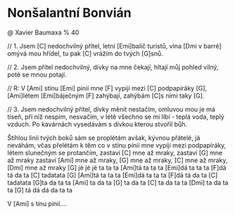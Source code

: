 # Nonšalantní Bonvián
@ Xavier Baumaxa
% 40

// 1.
Jsem [C] nedochvilný přítel, letní [Emi]balič turistů,
vlna [Dmi v barré] omývá mou hřídel, tu pak [C] vrážím do tvých [G]snů.

// 2.
Jsem přítel nedochvilný, dívky na mne čekají,
hltají můj pohled vilný, poté se mnou potají.

// R:
V [Ami] stínu [Emi] pinií mne [F] vypijí mezi [C] podpapíráky [G],
[Ami]létem [Emi]báječným [F] zahýbají, zahýbám [C]s nimi taky [G].

// 3.
Jsem nedochvilný přítel, dívky měnit nestačím,
omluvou mou je má tíseň, při níž nespím, nesvačím,
v létě všechno se mi líbí - teplá voda, teplý vzduch.
Po kavárnách vysedávám s dívkou kterou stvořil bůh.

Štíhlou linií tvých boků sám se proplétám
avšak, kývnou přátelé, já neváhám, včas přelétám
k těm co v stínu pinií mne vypijí mezi podpapíráky,
létem slunečným se protančím,
zastaví [C] mne až mraky, zastaví [G] mne až mraky
zastaví [Ami] mne až mraky, [G] mne až mraky, [C] mne až mraky, [Dmi] mne až mraky
[G] jé jé jé ta ta ta
[Ami]tá ta ta ta [Emi]dá ta ta ta [F]dá tá da ta [C] tadatata [G]
[Ami]tá ta ta ta [Emi]dá ta ta ta [F]dá tá da ta [C] tadatata
[G]ta da ta ta [Ami] ta da ta [G] ta da ta [C] ta da ta ta
[Dmi] ta da ta ta [G] tá dá dá da ta ta

V [Ami] s tínu pinií....